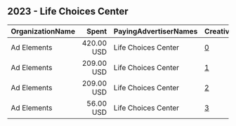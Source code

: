 ## 2023 - Life Choices Center 
|OrganizationName|Spent|PayingAdvertiserNames|CreativeUrls|Impressions|Genders|AgeBrackets|CountryCodes|BillingAddresses|CandidateBallotInformation|
|:---|---:|:---|:---|---:|:---|:---|:---|:---|:---|
|Ad Elements|420.00 USD|Life Choices Center|[0](https://www.snap.com/political-ads/asset/f848a6ba636f6b6ec33ef5c34124599f9df43e0c4a0478e0847858fb124db63c?mediaType=mp4)|192,987|FEMALE|33-|united states|US||
|Ad Elements|209.00 USD|Life Choices Center|[1](https://www.snap.com/political-ads/asset/d7af5e4675ac699709ebe9f9b13513a8461a1c9b7de62a8c69ba1597b289c47d?mediaType=png)|103,156|FEMALE|32-|united states|US|Life Choices Center|
|Ad Elements|209.00 USD|Life Choices Center|[2](https://www.snap.com/political-ads/asset/864b223e1a9e5ef1d6224b79174578a29c268acbed7e30e306d63a916e38aff8?mediaType=png)|108,893|FEMALE|30-|united states|US|Life Choices Center|
|Ad Elements|56.00 USD|Life Choices Center|[3](https://www.snap.com/political-ads/asset/864b223e1a9e5ef1d6224b79174578a29c268acbed7e30e306d63a916e38aff8?mediaType=png)|33,586|FEMALE|30-|united states|US|Life Choices Center|
